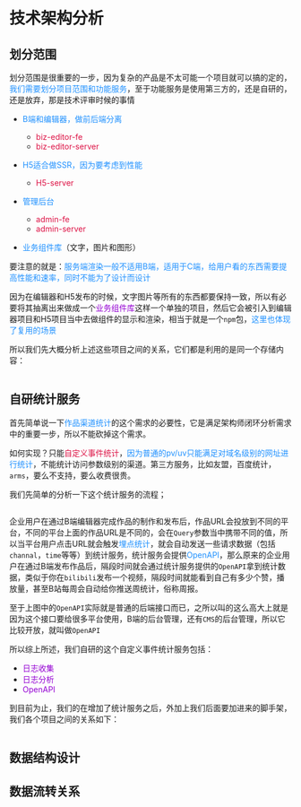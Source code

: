 # 技术架构分析

## 划分范围
划分范围是很重要的一步，因为复杂的产品是不太可能一个项目就可以搞的定的，<font color=#1E90FF>我们需要划分项目范围和功能服务</font>，至于功能服务是使用第三方的，还是自研的，还是放弃，那是技术评审时候的事情

+ <font color=#1E90FF>B端和编辑器，做前后端分离</font>
	+ <font color=#DD1144>biz-editor-fe</font>
	+	<font color=#DD1144>biz-editor-server</font>

+ <font color=#1E90FF>H5适合做SSR，因为要考虑到性能</font>
	+ <font color=#DD1144>H5-server</font>

+ <font color=#1E90FF>管理后台</font>
	+ <font color=#DD1144>admin-fe</font>
	+ <font color=#DD1144>admin-server</font>

+ <font color=#1E90FF>业务组件库</font>（文字，图片和图形）

要注意的就是：<font color=#1E90FF>服务端渲染一般不适用B端，适用于C端，给用户看的东西需要提高性能和速率，同时不能为了设计而设计</font>

因为在编辑器和H5发布的时候，文字图片等所有的东西都要保持一致，所以有必要将其抽离出来做成一个<font color=#9400D3>业务组件库</font>这样一个单独的项目，然后它会被引入到编辑器项目和H5项目当中去做组件的显示和渲染，相当于就是一个`npm`包，<font color=#1E90FF>这里也体现了复用的场景</font>

所以我们先大概分析上述这些项目之间的关系，它们都是利用的是同一个存储内容：

<img :src="$withBase('/web-projects_constract.png')" alt="">

## 自研统计服务
首先简单说一下<font color=#1E90FF>作品渠道统计</font>的这个需求的必要性，它是满足架构师闭环分析需求中的重要一步，所以不能砍掉这个需求。

如何实现？只能<font color=#DD1144>自定义事件统计</font>，<font color=#1E90FF>因为普通的pv/uv只能满足对域名级别的网址进行统计</font>，不能统计访问参数级别的渠道。第三方服务，比如友盟，百度统计，`arms`，要么不支持，要么收费很贵。

我们先简单的分析一下这个统计服务的流程；

<img :src="$withBase('/web_statistics_server.png')" alt="">

企业用户在通过B端编辑器完成作品的制作和发布后，作品URL会投放到不同的平台，不同的平台上面的作品URL是不同的，会在`Query`参数当中携带不同的值，所以当平台用户点击URL就会触发<font color=#1E90FF>埋点统计</font>，就会自动发送一些请求数据（包括`channal`，`time`等等）到统计服务，统计服务会提供<font color=#1E90FF>OpenAPI</font>，那么原来的企业用户在通过B端发布作品后，隔段时间就会通过统计服务提供的`OpenAPI`拿到统计数据，类似于你在`bilibili`发布一个视频，隔段时间就能看到自己有多少个赞，播放量，甚至B站每周会自动给你推送周统计，俗称周报。

至于上图中的`OpenAPI`实际就是普通的后端接口而已，之所以叫的这么高大上就是因为这个接口要给很多平台使用，B端的后台管理，还有`CMS`的后台管理，所以它比较开放，就叫做`OpenAPI`

所以综上所述，我们自研的这个自定义事件统计服务包括：
+ <font color=#9400D3>日志收集</font>
+ <font color=#9400D3>日志分析</font>
+ <font color=#9400D3>OpenAPI</font>

到目前为止，我们的在增加了统计服务之后，外加上我们后面要加进来的脚手架，我们各个项目之间的关系如下：

<img :src="$withBase('/web_project_contect_all.png')" alt="">


## 数据结构设计

## 数据流转关系